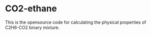 # CO2-ethane

This is the opensource code for calculating the physical properties of C2H6-CO2 binary mixture.
